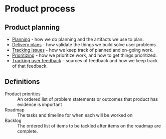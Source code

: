 # Product process

## Product planning

- [Planning](../planning.md) - how we do planning and the artifacts we use to plan.
- [Delivery plans](../delivery_plans.md) - how validate the things we build solve user problems.
- [Tracking issues](../../engineering/tracking_issues.md) - how we keep track of planned and on-going work.
- [Prioritizing](../prioritizing.md) - how we prioritize work, and how to get things prioritized.
- [Tracking user feedback](../user_feedback.md) - sources of feedback and how we keep track of that feedback.

## Definitions

<dl>
    <dt>Product priorities</dt>
    <dd>An ordered list of problem statements or outcomes that product has evidence is important</dt>
    <dt>Roadmap</dt>
    <dd>The tasks and timeline for when each will be worked on</dt>
    <dt>Backlog</dt>
    <dd>The ordered list of items to be tackled after items on the roadmap are complete.</dt>
</dl>

